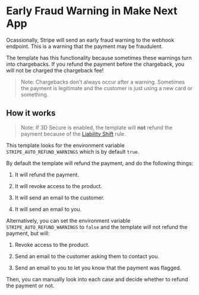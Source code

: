 # Early Fraud Warning in Make Next App

Ocassionally, Stripe will send an early fraud warning to the webhook endpoint. This is a warning that the payment may be fraudulent.

The template has this functionality because sometimes these warnings turn into chargebacks. If you refund the payment before the chargeback, you will not be charged the chargeback fee!

> Note: Chargebacks don’t always occur after a warning. Sometimes the payment is legitimate and the customer is just using a new card or something.

## How it works

> Note: If 3D Secure is enabled, the template will **not** refund the payment because of the [Liability Shift](https://stripe.com/docs/payments/3d-secure#disputed-payments) rule.

This template looks for the environment variable `STRIPE_AUTO_REFUND_WARNINGS` which is by default `true`.

By default the template will refund the payment, and do the following things:

1. It will refund the payment.

2. It will revoke access to the product.

3. It will send an email to the customer.

4. It will send an email to you.

Alternatively, you can set the environment variable `STRIPE_AUTO_REFUND_WARNINGS` to `false` and the template will not refund the payment, but will:

1. Revoke access to the product.

2. Send an email to the customer asking them to contact you.

3. Send an email to you to let you know that the payment was flagged.

Then, you can manually look into each case and decide whether to refund the payment or not.